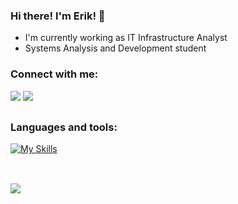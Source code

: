 ### Hi there! I'm Erik! 👋

- I'm currently working as IT Infrastructure Analyst
- Systems Analysis and Development student

### Connect with me:

<a href="https://www.linkedin.com/in/eriklps/" target="_blank"><img src="https://img.shields.io/badge/-LinkedIn-%230077B5?style=for-the-badge&logo=linkedin&logoColor=white" target="_blank"></a>
<a href="mailto:erikdslopes@gmail.com" target="_blank"><img src="https://img.shields.io/badge/Gmail-D14836?style=for-the-badge&logo=gmail&logoColor=white" target="_blank"></a>

<!-- 
<p align="left">
	<a href="https://www.linkedin.com/in/eriklps/" target="blank"><img align="center" src="https://raw.githubusercontent.com/rahuldkjain/github-profile-readme-generator/master/src/images/icons/Social/linked-in-alt.svg" height="30" width="40" /></a>
</p>
-->

##

<div>

### Languages and tools: 

[![My Skills](https://skillicons.dev/icons?i=html,css,javascript,ts,react,java,spring,mysql,postgres,mongodb,docker)](https://skillicons.dev)

</div>

##

<br />

<img src="https://github-readme-stats.vercel.app/api/top-langs/?username=eriklps&theme=dark" />
